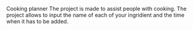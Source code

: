 Cooking planner
The project is made to assist people with cooking. The project allows to input the name of each of your ingridient and the time when it has to be added. 
